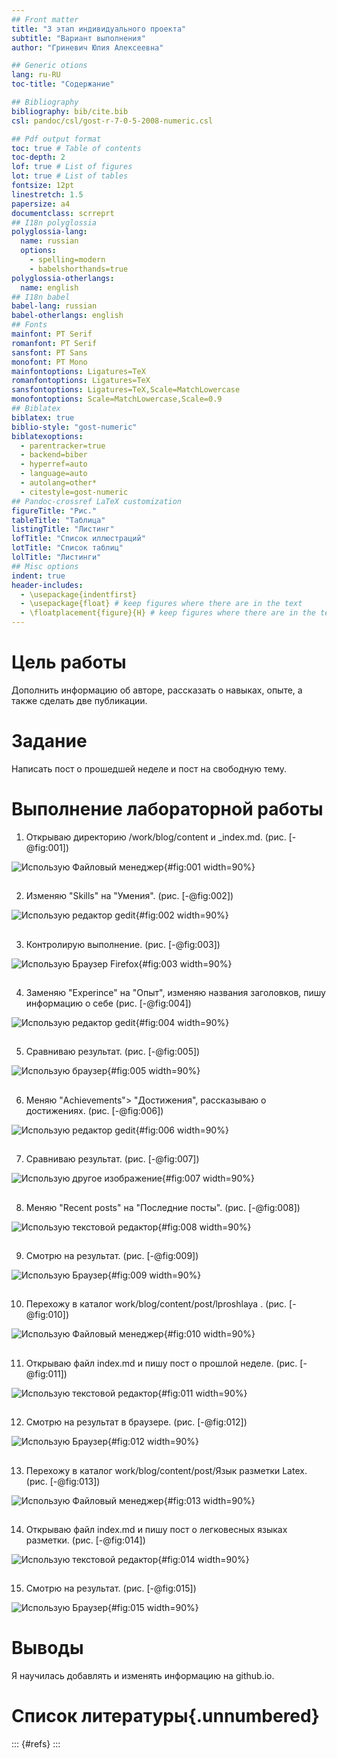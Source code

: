 ```yaml
---
## Front matter
title: "3 этап индивидуального проекта"
subtitle: "Вариант выполнения"
author: "Гриневич Юлия Алексеевна"

## Generic otions
lang: ru-RU
toc-title: "Содержание"

## Bibliography
bibliography: bib/cite.bib
csl: pandoc/csl/gost-r-7-0-5-2008-numeric.csl

## Pdf output format
toc: true # Table of contents
toc-depth: 2
lof: true # List of figures
lot: true # List of tables
fontsize: 12pt
linestretch: 1.5
papersize: a4
documentclass: scrreprt
## I18n polyglossia
polyglossia-lang:
  name: russian
  options:
	- spelling=modern
	- babelshorthands=true
polyglossia-otherlangs:
  name: english
## I18n babel
babel-lang: russian
babel-otherlangs: english
## Fonts
mainfont: PT Serif
romanfont: PT Serif
sansfont: PT Sans
monofont: PT Mono
mainfontoptions: Ligatures=TeX
romanfontoptions: Ligatures=TeX
sansfontoptions: Ligatures=TeX,Scale=MatchLowercase
monofontoptions: Scale=MatchLowercase,Scale=0.9
## Biblatex
biblatex: true
biblio-style: "gost-numeric"
biblatexoptions:
  - parentracker=true
  - backend=biber
  - hyperref=auto
  - language=auto
  - autolang=other*
  - citestyle=gost-numeric
## Pandoc-crossref LaTeX customization
figureTitle: "Рис."
tableTitle: "Таблица"
listingTitle: "Листинг"
lofTitle: "Список иллюстраций"
lotTitle: "Список таблиц"
lolTitle: "Листинги"
## Misc options
indent: true
header-includes:
  - \usepackage{indentfirst}
  - \usepackage{float} # keep figures where there are in the text
  - \floatplacement{figure}{H} # keep figures where there are in the text
---
```


# Цель работы

Дополнить информацию об авторе, рассказать о навыках, опыте, а также сделать две публикации.

# Задание

Написать пост о прошедшей неделе и пост на свободную тему.

# Выполнение лабораторной работы

1. Открываю директорию /work/blog/content и _index.md. (рис. [-@fig:001])

![ Использую Файловый менеджер ](image/1.png){#fig:001 width=90%}

##

2. Изменяю "Skills" на "Умения". (рис. [-@fig:002])

![ Использую редактор gedit ](image/2.png){#fig:002 width=90%}

##

3. Контролирую выполнение. (рис. [-@fig:003])

![ Использую Браузер Firefox ](image/3.png){#fig:003 width=90%}

##

4. Заменяю "Experince" на "Опыт", изменяю названия заголовков, пишу информацию о себе (рис. [-@fig:004]) 

![ Использую редактор gedit ](image/4.png){#fig:004 width=90%}

##

5. Сравниваю результат. (рис. [-@fig:005])

![ Использую браузер ](image/5.png){#fig:005 width=90%}

##

6. Меняю "Achievements"> "Достижения", рассказываю о достижениях. (рис. [-@fig:006])

![ Использую редактор gedit ](image/6.png){#fig:006 width=90%}

##

7. Сравниваю результат. (рис. [-@fig:007])

![ Использую другое изображение ](image/7.png){#fig:007 width=90%}

##

8.  Меняю "Recent posts" на "Последние посты". (рис. [-@fig:008])

![ Использую текстовой редактор ](image/8.png){#fig:008 width=90%}

##

9. Смотрю на результат. (рис. [-@fig:009])

![ Использую Браузер ](image/9.png){#fig:009 width=90%}

##

10. Перехожу в каталог work/blog/content/post/lproshlaya . (рис. [-@fig:010])

![ Использую Файловый менеджер ](image/10.png){#fig:010 width=90%}

##

11. Открываю файл index.md и пишу пост о прошлой неделе. (рис. [-@fig:011])

![ Использую текстовой редактор ](image/11.png){#fig:011 width=90%}

##

12. Смотрю на результат в браузере. (рис. [-@fig:012])

![ Использую Браузер ](image/12.png){#fig:012 width=90%}

##

13. Перехожу в каталог work/blog/content/post/Язык разметки Latex. (рис. [-@fig:013])

![ Использую Файловый менеджер ](image/13.png){#fig:013 width=90%}

##

14. Открываю файл index.md и пишу пост о легковесных языках разметки. (рис. [-@fig:014])

![ Использую текстовой редактор ](image/14.png){#fig:014 width=90%}

##

15. Смотрю на результат. (рис. [-@fig:015])

![ Использую Браузер ](image/15.png){#fig:015 width=90%}

# Выводы

Я научилась добавлять и изменять информацию на github.io.

# Список литературы{.unnumbered}

::: {#refs}
:::
